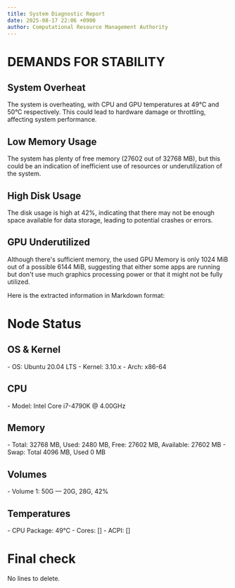 ```yaml
---
title: System Diagnostic Report
date: 2025-08-17 22:06 +0900
author: Computational Resource Management Authority
---
```

# DEMANDS FOR STABILITY

## System Overheat
The system is overheating, with CPU and GPU temperatures at 49°C and 50°C respectively. This could lead to hardware damage or throttling, affecting system performance.

## Low Memory Usage
The system has plenty of free memory (27602 out of 32768 MB), but this could be an indication of inefficient use of resources or underutilization of the system.

## High Disk Usage
The disk usage is high at 42%, indicating that there may not be enough space available for data storage, leading to potential crashes or errors.

## GPU Underutilized
Although there's sufficient memory, the used GPU Memory is only 1024 MiB out of a possible 6144 MiB, suggesting that either some apps are running but don't use much graphics processing power or that it might not be fully utilized.

Here is the extracted information in Markdown format:

# Node Status

## OS & Kernel
\- OS: Ubuntu 20.04 LTS
\- Kernel: 3.10.x
\- Arch: x86-64

## CPU
\- Model: Intel Core i7-4790K @ 4.00GHz

## Memory
\- Total: 32768 MB, Used: 2480 MB, Free: 27602 MB, Available: 27602 MB
\- Swap: Total 4096 MB, Used 0 MB

## Volumes
\- Volume 1: 50G — 20G, 28G, 42%

## Temperatures
\- CPU Package: 49°C
\- Cores: []
\- ACPI: []

# Final check
No lines to delete.

